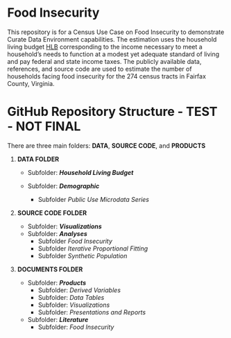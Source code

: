 # Food Insecurity
This repository is for a Census Use Case on Food Insecurity to demonstrate Curate Data Environment capabilities. The estimation uses the household living budget [HLB](https://github.com/uva-bi-sdad/household_living_budget) corresponding to the income necessary to meet a household’s needs to function at a modest yet adequate standard of living and pay federal and state income taxes. The publicly available data, references, and source code are used to estimate the number of households facing food insecurity for the 274 census tracts in Fairfax County, Virginia. 

# GitHub Repository Structure - TEST - NOT FINAL
There are three main folders: **DATA**, **SOURCE CODE**, and **PRODUCTS**
1. **DATA FOLDER**
   - Subfolder: ***Household Living Budget***

   - Subfolder: ***Demographic***
     - Subfolder *Public Use Microdata Series*

2. **SOURCE CODE FOLDER**
   - Subfolder: ***Visualizations***
   - Subfolder: ***Analyses***
     - Subfolder *Food Insecurity*
     - Subfolder *Iterative Proportional Fitting*
     - Subfolder *Synthetic Population*
3. **DOCUMENTS FOLDER**
   - Subfolder: ***Products***
     - Subfolder: *Derived Variables* 
     - Subfolder: *Data Tables*
     - Subfolder: *Visualizations*
     - Subfolder: *Presentations and Reports*
   - Subfolder: ***Literature***
     - Subfolder: *Food Insecurity*
     
